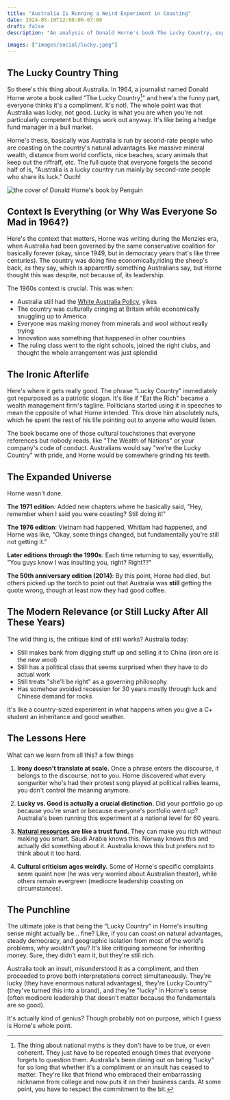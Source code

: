 ```yaml
---
title: "Australia Is Running a Weird Experiment in Coasting"
date: 2024-05-10T12:00:00-07:00
draft: false
description: "An analysis of Donald Horne's book The Lucky Country, exploring his original critique of Australia as a nation coasting on luck and how this ironic insult was transformed into a national slogan."

images: ["images/social/lucky.jpeg"]
---
```


## The Lucky Country Thing

So there's this thing about Australia. In 1964, a journalist named Donald Horne wrote a book called "The Lucky Country[^1]" and here's the funny part, everyone thinks it's a compliment. It's not!. The whole point was that Australia was lucky, not good. Lucky is what you are when you're not particularly competent but things work out anyway. It's like being a hedge fund manager in a bull market.

Horne's thesis, basically was Australia is run by second-rate people who are coasting on the country's natural advantages like massive mineral wealth, distance from world conflicts, nice beaches, scary animals that keep out the riffraff, etc. The full quote that everyone forgets the second half of is, "Australia is a lucky country run mainly by second-rate people who share its luck." Ouch!

![the cover of Donald Horne's book by Penguin](/images/lucky-country.webp "Lucky Country™")

## Context Is Everything (or Why Was Everyone So Mad in 1964?)

Here's the context that matters, Horne was writing during the Menzies era, when Australia had been governed by the same conservative coalition for basically forever (okay, since 1949, but in democracy years that's like three centuries). The country was doing fine economically,riding the sheep's back, as they say, which is apparently something Australians say, but Horne thought this was despite, not because of, its leadership.

The 1960s context is crucial. This was when:

- Australia still had the [White Australia Policy](https://www.nma.gov.au/defining-moments/resources/white-australia-policy), yikes
- The country was culturally cringing at Britain while economically snuggling up to America
- Everyone was making money from minerals and wool without really trying
- Innovation was something that happened in other countries
- The ruling class went to the right schools, joined the right clubs, and thought the whole arrangement was just splendid

## The Ironic Afterlife

Here's where it gets really good. The phrase "Lucky Country" immediately got repurposed as a patriotic slogan. It's like if "Eat the Rich" became a wealth management firm's tagline. Politicians started using it in speeches to mean the opposite of what Horne intended. This drove him absolutely nuts, which he spent the rest of his life pointing out to anyone who would listen.

The book became one of those cultural touchstones that everyone references but nobody reads, like "The Wealth of Nations" or your company's code of conduct. Australians would say "we're the Lucky Country" with pride, and Horne would be somewhere grinding his teeth.

## The Expanded Universe

Horne wasn't done.

**The 1971 edition**: Added new chapters where he basically said, "Hey, remember when I said you were coasting? Still doing it!"

**The 1976 edition**: Vietnam had happened, Whitlam had happened, and Horne was like, "Okay, some things changed, but fundamentally you're still not getting it."

**Later editions through the 1990s**: Each time returning to say, essentially, "You guys know I was insulting you, right? Right??"

**The 50th anniversary edition (2014)**: By this point, Horne had died, but others picked up the torch to point out that Australia was **still** getting the quote wrong, though at least now they had good coffee.

## The Modern Relevance (or Still Lucky After All These Years)

The wild thing is, the critique kind of still works? Australia today:

- Still makes bank from digging stuff up and selling it to China (iron ore is the new wool)
- Still has a political class that seems surprised when they have to do actual work
- Still treats "she'll be right" as a governing philosophy
- Has somehow avoided recession for 30 years mostly through luck and Chinese demand for rocks

It's like a country-sized experiment in what happens when you give a C+ student an inheritance and good weather.

## The Lessons Here

What can we learn from all this? a few things

1. **Irony doesn't translate at scale.** Once a phrase enters the discourse, it belongs to the discourse, not to you. Horne discovered what every songwriter who's had their protest song played at political rallies learns, you don't control the meaning anymore.

2. **Lucky vs. Good is actually a crucial distinction.** Did your portfolio go up because you're smart or because everyone's portfolio went up? Australia's been running this experiment at a national level for 60 years.

3. **[Natural resources](https://melbourneinstitute.unimelb.edu.au/publications/working-papers/search/result?paper=2156386) are like a trust fund.** They can make you rich without making you smart. Saudi Arabia knows this. Norway knows this and actually did something about it. Australia knows this but prefers not to think about it too hard.

4. **Cultural criticism ages weirdly.** Some of Horne's specific complaints seem quaint now (he was very worried about Australian theater), while others remain evergreen (mediocre leadership coasting on circumstances).

## The Punchline

The ultimate joke is that being the "Lucky Country" in Horne's insulting sense might actually be... fine? Like, if you can coast on natural advantages, steady democracy, and geographic isolation from most of the world's problems, why wouldn't you? It's like critiquing someone for inheriting money. Sure, they didn't earn it, but they're still rich.

Australia took an insult, misunderstood it as a compliment, and then proceeded to prove both interpretations correct simultaneously. They're lucky (they have enormous natural advantages), they're Lucky Country™ (they've turned this into a brand), and they're "lucky" in Horne's sense (often mediocre leadership that doesn't matter because the fundamentals are so good).

It's actually kind of genius? Though probably not on purpose, which I guess is Horne's whole point.

[^1]: The thing about national myths is they don't have to be true, or even coherent. They just have to be repeated enough times that everyone forgets to question them. Australia's been dining out on being "lucky" for so long that whether it's a compliment or an insult has ceased to matter. They're like that friend who embraced their embarrassing nickname from college and now puts it on their business cards. At some point, you have to respect the commitment to the bit.
